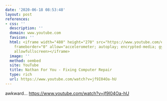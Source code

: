 ```yaml
---
date: '2020-06-18 08:53:48'
layout: post
references:
- css: ''
  description: ''
  domain: www.youtube.com
  favicon: ''
  html: <iframe width="480" height="270" src="https://www.youtube.com/embed/jf9I04Oa-hU?feature=oembed"
    frameborder="0" allow="accelerometer; autoplay; encrypted-media; gyroscope; picture-in-picture"
    allowfullscreen></iframe>
  image: ''
  method: oembed
  site: YouTube
  title: Nathan For You - Fixing Computer Repair
  type: rich
  url: https://www.youtube.com/watch?v=jf9I04Oa-hU
---
```


awkward... https://www.youtube.com/watch?v=jf9I04Oa-hU